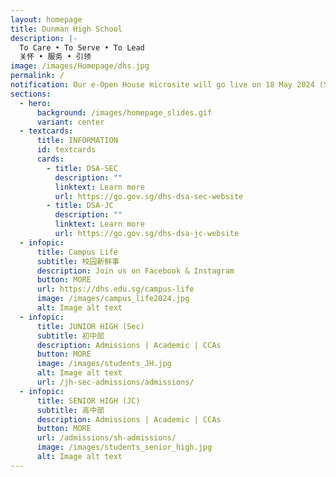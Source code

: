 ```yaml
---
layout: homepage
title: Dunman High School
description: |-
  To Care • To Serve • To Lead 
  关怀 • 服务 • 引领
image: /images/Homepage/dhs.jpg
permalink: /
notification: Our e-Open House microsite will go live on 18 May 2024 (Sat). Stay tuned!
sections:
  - hero:
      background: /images/homepage_slides.gif
      variant: center
  - textcards:
      title: INFORMATION
      id: textcards
      cards:
        - title: DSA-SEC
          description: ""
          linktext: Learn more
          url: https://go.gov.sg/dhs-dsa-sec-website
        - title: DSA-JC
          description: ""
          linktext: Learn more
          url: https://go.gov.sg/dhs-dsa-jc-website
  - infopic:
      title: Campus Life
      subtitle: 校园新鲜事
      description: Join us on Facebook & Instagram
      button: MORE
      url: https://dhs.edu.sg/campus-life
      image: /images/campus_life2024.jpg
      alt: Image alt text
  - infopic:
      title: JUNIOR HIGH (Sec)
      subtitle: 初中部
      description: Admissions | Academic | CCAs
      button: MORE
      image: /images/students_JH.jpg
      alt: Image alt text
      url: /jh-sec-admissions/admissions/
  - infopic:
      title: SENIOR HIGH (JC)
      subtitle: 高中部
      description: Admissions | Academic | CCAs
      button: MORE
      url: /admissions/sh-admissions/
      image: /images/students_senior_high.jpg
      alt: Image alt text
---
```

